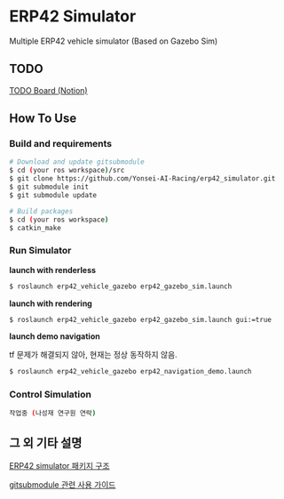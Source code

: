 # ERP42 Simulator

Multiple ERP42 vehicle simulator (Based on Gazebo Sim)

## TODO

[TODO Board (Notion)](https://www.notion.so/59bdfdc028a84c6ebcc4a95b785d6802?v=1305e9574541454bb6cb67a3c8cc4128&p=043e1a65f76d4438a363625f85cc1f7c&pm=s)


## How To Use

### Build and requirements

```bash
# Download and update gitsubmodule
$ cd (your ros workspace)/src
$ git clone https://github.com/Yonsei-AI-Racing/erp42_simulator.git
$ git submodule init
$ git submodule update

# Build packages
$ cd (your ros workspace)
$ catkin_make
```

### Run Simulator

**launch with renderless**

```bash
$ roslaunch erp42_vehicle_gazebo erp42_gazebo_sim.launch
```

**launch with rendering**

```bash
$ roslaunch erp42_vehicle_gazebo erp42_gazebo_sim.launch gui:=true
```

**launch demo navigation**

tf 문제가 해결되지 않아, 현재는 정상 동작하지 않음.
```bash
$ roslaunch erp42_vehicle_gazebo erp42_navigation_demo.launch
```

### Control Simulation

```bash
작업중 (나성재 연구원 연락)
```

## 그 외 기타 설명

[ERP42 simulator 패키지 구조](./docs/package_tree.md)

[gitsubmodule 관련 사용 가이드](./docs/howtouse_gitsubmodule.md)